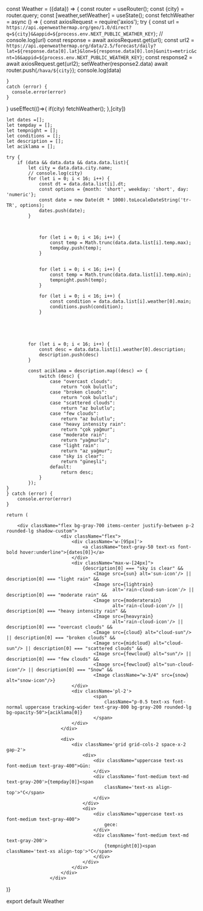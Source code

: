 const Weather = ({data}) => {
    const router = useRouter();
    const {city} = router.query;
    const [weather,setWeather] = useState();
    const fetchWeather = async () => {
    const axiosRequest = require('axios');
    try {
      const url = `https://api.openweathermap.org/geo/1.0/direct?q=${city}&&appid=${process.env.NEXT_PUBLIC_WEATHER_KEY}`;
      // console.log(url)
      const response = await axiosRequest.get(url);
      const url2 = `https://api.openweathermap.org/data/2.5/forecast/daily?lat=${response.data[0].lat}&lon=${response.data[0].lon}&units=metric&cnt=16&appid=${process.env.NEXT_PUBLIC_WEATHER_KEY}`;
      const response2 = await axiosRequest.get(url2);
      setWeather(response2.data)
      await router.push(`/hava/${city}`);
      console.log(data)

    }
    catch (error) {
      console.error(error)
    }
  }
      useEffect(()=>{
          if(city) fetchWeather();
      },[city])

    let dates =[];
    let tempday = [];
    let tempnight = [];
    let conditions = [];
    let description = [];
    let aciklama = [];

    try {
        if (data && data.data && data.data.list){
            let city = data.data.city.name;
            // console.log(city)
            for (let i = 0; i < 16; i++) {
                const dt = data.data.list[i].dt;
                const options = {month: 'short', weekday: 'short', day: 'numeric'};
                const date = new Date(dt * 1000).toLocaleDateString('tr-TR', options);
                dates.push(date);
            }



                for (let i = 0; i < 16; i++) {
                    const temp = Math.trunc(data.data.list[i].temp.max);
                    tempday.push(temp);
                }


                for (let i = 0; i < 16; i++) {
                    const temp = Math.trunc(data.data.list[i].temp.min);
                    tempnight.push(temp);
                }

                for (let i = 0; i < 16; i++) {
                    const condition = data.data.list[i].weather[0].main;
                    conditions.push(condition);
                }





            for (let i = 0; i < 16; i++) {
                const desc = data.data.list[i].weather[0].description;
                description.push(desc)
            }

            const aciklama = description.map((desc) => {
                switch (desc) {
                    case "overcast clouds":
                        return "cok bulutlu";
                    case "broken clouds":
                        return "cok bulutlu";
                    case "scattered clouds":
                        return "az bulutlu";
                    case "few clouds":
                        return "az bulutlu";
                    case "heavy intensity rain":
                        return "çok yağmur";
                    case "moderate rain":
                        return "yağmurlu";
                    case "light rain":
                        return "az yağmur";
                    case "sky is clear":
                        return "güneşli";
                    default:
                        return desc;
                }
            });
    }
    } catch (error) {
        console.error(error)
    }

    return (

        <div className="flex bg-gray-700 items-center justify-between p-2 rounded-lg shadow-custom">
                        <div className="flex">
                            <div className='w-[95px]'>
                                <a className="text-gray-50 text-xs font-bold hover:underline">{dates[0]}</a>
                            </div>
                            <div className="max-w-[24px]">
                                {description[0] === "sky is clear" &&
                                    <Image src={sun} alt='sun-icon'/> || description[0] === "light rain" &&
                                    <Image src={lightrain}
                                           alt='rain-cloud-sun-icon'/> || description[0] === "moderate rain" &&
                                    <Image src={moderaterain}
                                           alt='rain-cloud-icon'/> || description[0] === "heavy intensity rain" &&
                                    <Image src={heavyrain}
                                           alt='rain-cloud-icon'/> || description[0] === "overcast clouds" &&
                                    <Image src={cloud} alt="cloud-sun"/> || description[0] === "broken clouds" &&
                                    <Image src={midcloud} alt="cloud-sun"/> || description[0] === "scattered clouds" &&
                                    <Image src={fewcloud} alt="sun"/> || description[0] === "few clouds" &&
                                    <Image src={fewcloud} alt="sun-cloud-icon"/> || description[0] === "Snow" &&
                                    <Image className="w-3/4" src={snow} alt="snow-icon"/>}
                            </div>
                            <div className='pl-2'>
                                    <span
                                        className="p-0.5 text-xs font-normal uppercase tracking-wider text-gray-800 bg-gray-200 rounded-lg bg-opacity-50">{aciklama[0]}
                                    </span>
                            </div>
                        </div>

                        <div>
                            <div className='grid grid-cols-2 space-x-2 gap-2'>
                                <div>
                                    <div className="uppercase text-xs font-medium text-gray-400">Gün:
                                    </div>
                                    <div className='font-medium text-md text-gray-200'>{tempday[0]}<span
                                        className='text-xs align-top'>°C</span>
                                    </div>
                                </div>
                                <div>
                                    <div className="uppercase text-xs font-medium text-gray-400">
                                        gece:
                                    </div>
                                    <div className='font-medium text-md text-gray-200'>
                                        {tempnight[0]}<span className='text-xs align-top'>°C</span>
                                    </div>
                                </div>
                            </div>
                        </div>
                    </div>
)}


export default Weather